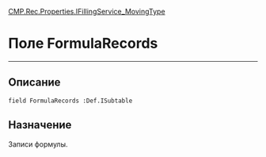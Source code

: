 ﻿---
Link: CMP.Rec.Properties.IFillingService_MovingType.@FormulaRecords
---

<!---  Навигация
[Имя проекта](#) :
-->
[CMP.Rec.Properties.IFillingService_MovingType](Default)

# Поле FormulaRecords
---

## Описание

    field FormulaRecords :Def.ISubtable

<!--
## Аргументы{#Args}

### Аргумент1

Описание аргумента 1
-->

## Назначение

Записи формулы.

<!--
## Пример

    FormulaRecords...
-->

